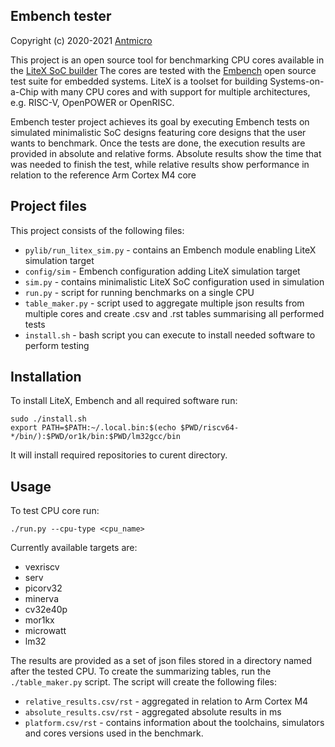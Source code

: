 ## Embench tester

Copyright (c) 2020-2021 [Antmicro](https://www.antmicro.com)

This project is an open source tool for benchmarking CPU cores available in the [LiteX SoC builder](https://github.com/enjoy-digital/litex)
The cores are tested with the [Embench](https://github.com/embench/embench-iot) open source test suite for embedded systems.
LiteX is a toolset for building Systems-on-a-Chip with many CPU cores and with support for multiple architectures, e.g. RISC-V, OpenPOWER or OpenRISC.

Embench tester project achieves its goal by executing Embench tests on simulated minimalistic SoC designs featuring core designs that the user wants to benchmark.
Once the tests are done, the execution results are provided in absolute and relative forms.
Absolute results show the time that was needed to finish the test, while relative results show performance in relation to the reference Arm Cortex M4 core

## Project files

This project consists of the following files:
* `pylib/run_litex_sim.py` - contains an Embench module enabling LiteX simulation target
* `config/sim` - Embench configuration adding LiteX simulation target
* `sim.py` - contains minimalistic LiteX SoC configuration used in simulation
* `run.py` - script for running benchmarks on a single CPU
* `table_maker.py` - script used to aggregate multiple json results from multiple cores and create .csv and .rst tables summarising all performed tests
* `install.sh` - bash script you can execute to install needed software to perform testing

## Installation

To install LiteX, Embench and all required software run:

```
sudo ./install.sh
export PATH=$PATH:~/.local.bin:$(echo $PWD/riscv64-*/bin/):$PWD/or1k/bin:$PWD/lm32gcc/bin
```

It will install required repositories to curent directory.

## Usage

To test CPU core run:
```
./run.py --cpu-type <cpu_name>
```

Currently available targets are:

* vexriscv
* serv
* picorv32
* minerva
* cv32e40p
* mor1kx
* microwatt
* lm32

The results are provided as a set of json files stored in a directory named after the tested CPU.
To create the summarizing tables, run the ``./table_maker.py`` script.
The script will create the following files:

* `relative_results.csv/rst` - aggregated in relation to Arm Cortex M4
* `absolute_results.csv/rst` - aggregated absolute results in ms
* `platform.csv/rst` - contains information about the toolchains, simulators and cores versions used in the benchmark.
